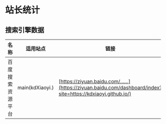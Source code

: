 # 站长统计
## 搜索引擎数据
|名称|适用站点|链接|
|-|-|-|
|百度搜索资源平台|main(kdXiaoyi.)|[https://ziyuan.baidu.com/……](https://ziyuan.baidu.com/dashboard/index?site=https://kdxiaoyi.github.io/)|

